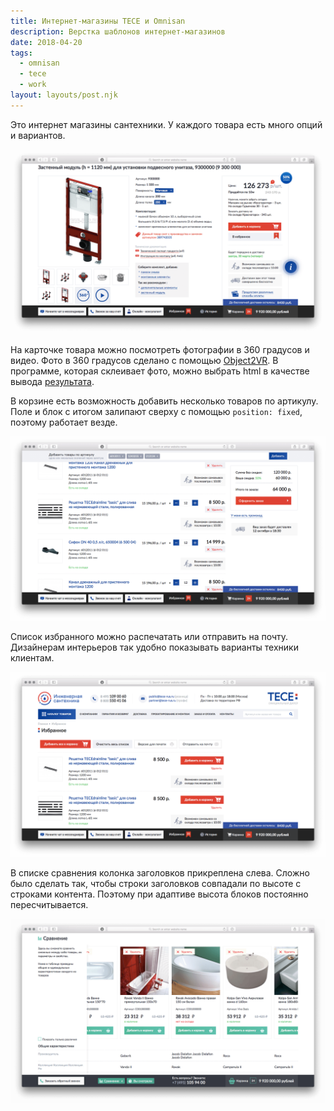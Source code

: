 ```yaml
---
title: Интернет-магазины TECE и Omnisan
description: Верстка шаблонов интернет-магазинов
date: 2018-04-20
tags:
  - omnisan
  - tece
  - work
layout: layouts/post.njk
---
```

Это интернет магазины сантехники. У каждого товара есть много опций и вариантов.

[![Скриншот страницы карточки товара](./images/tece-0.png)](https://andieelmes.ru/test/tece/item.html)

На карточке товара можно посмотреть фотографии в 360 градусов и видео. Фото в 360 градусов сделано с помощью [Object2VR](https://ggnome.com/object2vr). В программе, которая склеивает фото, можно выбрать html в качестве вывода [результата](https://ggnome.com/wiki/HTML5_Output_%28Object2VR%29).

В корзине есть возможность добавить несколько товаров по артикулу. Поле и блок с итогом залипают сверху c помощью `position: fixed`, поэтому работает везде.

[![Скриншот страницы корзины](./images/tece-1.png)](https://andieelmes.ru/test/tece/cart.html)

Список избранного можно распечатать или отправить на почту. Дизайнерам интерьеров так удобно показывать варианты техники клиентам.

[![Скриншот страницы избранного](./images/tece-2.png)](https://andieelmes.ru/test/tece/fav.html)

В списке сравнения колонка заголовков прикреплена слева. Сложно было сделать так, чтобы строки заголовков совпадали по высоте с строками контента. Поэтому при адаптиве высота блоков постоянно пересчитывается.

[![Скриншот страницы избранного](./images/omnisan-0.png)](https://andieelmes.ru/test/omnisan/compare.html)
